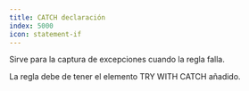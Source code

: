 ```yaml
---
title: CATCH declaración
index: 5000
icon: statement-if
---
```


Sirve para la captura de excepciones cuando la regla falla.

La regla debe de tener el elemento TRY WITH CATCH añadido.